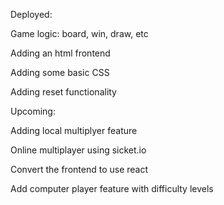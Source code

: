 Deployed:

Game logic: board, win, draw, etc

Adding an html frontend

Adding some basic CSS

Adding reset functionality


Upcoming:

Adding local multiplyer feature

Online multiplayer using sicket.io

Convert the frontend to use react

Add computer player feature with difficulty levels
